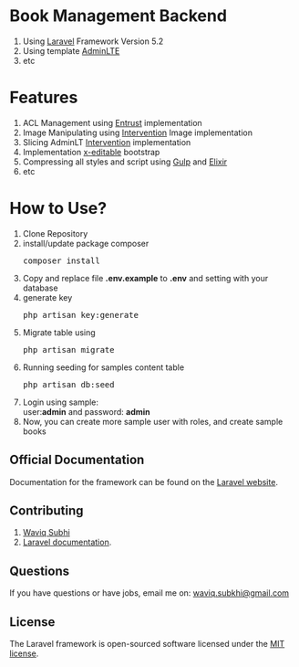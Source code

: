 # Book Management Backend
1. Using [Laravel](https://laravel.com/docs/5.2) Framework Version 5.2
2. Using template [AdminLTE](https://almsaeedstudio.com/themes/AdminLTE/index2.html)
3. etc

# Features
1. ACL Management using [Entrust](https://github.com/Zizaco/entrust) implementation
2. Image Manipulating using [Intervention](http://image.intervention.io/) Image implementation
3. Slicing AdminLT [Intervention](http://image.intervention.io/) implementation
4. Implementation [x-editable](https://vitalets.github.io/x-editable/) bootstrap
5. Compressing all styles and script using [Gulp](http://gulpjs.com/) and [Elixir](https://laravel.com/docs/5.2/elixir)
6. etc

# How to Use?
1. Clone Repository
2. install/update package composer
   <pre>composer install</pre>
3. Copy and replace file <b>.env.example</b> to <b>.env</b> and setting with your database
4. generate key
   <pre>php artisan key:generate</pre>
5. Migrate table using
   <pre>php artisan migrate</pre>
6. Running seeding for samples content table
   <pre>php artisan db:seed</pre>
7. Login using sample:<br /> user:<b>admin</b> and password: <b>admin</b>
8. Now, you can create more sample user with roles, and create sample books
    

## Official Documentation

Documentation for the framework can be found on the [Laravel website](http://laravel.com/docs).

## Contributing
1. [Waviq Subhi](https://mastahcode.com/profile/waviq)
2. [Laravel documentation](http://laravel.com/docs/contributions).

## Questions

If you have questions or have jobs, email me on: waviq.subkhi@gmail.com

## License

The Laravel framework is open-sourced software licensed under the [MIT license](http://opensource.org/licenses/MIT).
